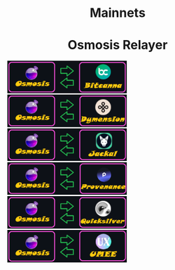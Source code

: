 <h1 align="center"> Mainnets </h1>

<h1 align="center"> Osmosis Relayer </h1>

[<img src='https://github.com/111STAVR111/ibc_logo/blob/main/Osmosis%20-%20Bitcanna.png?raw=true' height='74'>](https://github.com/obajay/IBC_Relayers)    [<img src='https://github.com/111STAVR111/ibc_logo/blob/main/Osmosis%20-%20Dymension.png?raw=true' height='74'>](https://github.com/obajay/IBC_Relayers)    [<img src='https://github.com/111STAVR111/ibc_logo/blob/main/Osmosis%20-%20jackal.png?raw=true' height='74'>](https://github.com/obajay/IBC_Relayers)[<img src='https://github.com/111STAVR111/ibc_logo/blob/main/Osmosis%20-%20Provenance.png?raw=true' height='74'>](https://github.com/obajay/IBC_Relayers)    [<img src='https://github.com/111STAVR111/ibc_logo/blob/main/Osmosis%20-%20Quicksilver.png?raw=true' height='74'>](https://github.com/obajay/IBC_Relayers)    [<img src='https://github.com/111STAVR111/ibc_logo/blob/main/Osmosis%20-%20Umee.png?raw=true' height='74'>](https://github.com/obajay/IBC_Relayers)


